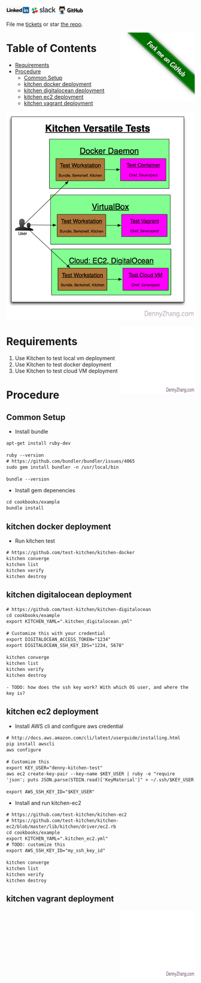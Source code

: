 [![LinkedIn](https://raw.githubusercontent.com/USDevOps/mywechat-slack-group/master/images/linkedin.png)](https://www.linkedin.com/in/dennyzhang001) [![Slack](https://raw.githubusercontent.com/USDevOps/mywechat-slack-group/master/images/slack.png)](https://www.dennyzhang.com/slack) [![Github](https://raw.githubusercontent.com/USDevOps/mywechat-slack-group/master/images/github.png)](https://github.com/DennyZhang)

File me [tickets](https://github.com/DennyZhang/chef-study/issues) or star [the repo](https://github.com/DennyZhang/chef-study).

<a href="https://github.com/DennyZhang?tab=followers"><img align="right" width="200" height="183" src="https://raw.githubusercontent.com/USDevOps/mywechat-slack-group/master/images/fork_github.png" /></a>

Table of Contents
=================

   * [Requirements](#requirements)
   * [Procedure](#procedure)
      * [Common Setup](#common-setup)
      * [kitchen docker deployment](#kitchen-docker-deployment)
      * [kitchen digitalocean deployment](#kitchen-digitalocean-deployment)
      * [kitchen ec2 deployment](#kitchen-ec2-deployment)
      * [kitchen vagrant deployment](#kitchen-vagrant-deployment)

![scenario-202-design.png](../images/scenario-202-design.png)

<a href="https://www.dennyzhang.com"><img align="right" width="200" height="183" src="https://raw.githubusercontent.com/USDevOps/mywechat-slack-group/master/images/dns.png"></a>

# Requirements
1. Use Kitchen to test local vm deployment
2. Use Kitchen to test docker deployment
3. Use Kitchen to test cloud VM deployment

# Procedure
## Common Setup
- Install bundle
```
apt-get install ruby-dev

ruby --version
# https://github.com/bundler/bundler/issues/4065
sudo gem install bundler -n /usr/local/bin

bundle --version
```

- Install gem depenencies
```
cd cookbooks/example
bundle install
```

## kitchen docker deployment
- Run kitchen test
```
# https://github.com/test-kitchen/kitchen-docker
kitchen converge
kitchen list
kitchen verify
kitchen destroy
```

## kitchen digitalocean deployment
```
# https://github.com/test-kitchen/kitchen-digitalocean
cd cookbooks/example
export KITCHEN_YAML=".kitchen_digitalocean.yml"

# Customize this with your credential
export DIGITALOCEAN_ACCESS_TOKEN="1234"
export DIGITALOCEAN_SSH_KEY_IDS="1234, 5678"

kitchen converge
kitchen list
kitchen verify
kitchen destroy

- TODO: how does the ssh key work? With which OS user, and where the key is?
```

## kitchen ec2 deployment
- Install AWS cli and configure aws credential
```
# http://docs.aws.amazon.com/cli/latest/userguide/installing.html
pip install awscli
aws configure

# Customize this
export KEY_USER="denny-kitchen-test"
aws ec2 create-key-pair --key-name $KEY_USER | ruby -e "require 'json'; puts JSON.parse(STDIN.read)['KeyMaterial']" > ~/.ssh/$KEY_USER

export AWS_SSH_KEY_ID="$KEY_USER"

```

- Install and run kitchen-ec2
```
# https://github.com/test-kitchen/kitchen-ec2
# https://github.com/test-kitchen/kitchen-ec2/blob/master/lib/kitchen/driver/ec2.rb
cd cookbooks/example
export KITCHEN_YAML=".kitchen_ec2.yml"
# TODO: customize this
export AWS_SSH_KEY_ID="my_ssh_key_id"

kitchen converge
kitchen list
kitchen verify
kitchen destroy
```

## kitchen vagrant deployment

<a href="https://www.dennyzhang.com"><img align="right" width="200" height="183" src="https://raw.githubusercontent.com/USDevOps/mywechat-slack-group/master/images/dns.png"></a>
